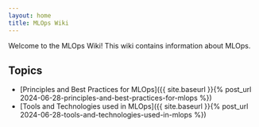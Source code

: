```yaml
---
layout: home
title: MLOps Wiki
---
```


Welcome to the MLOps Wiki! This wiki contains information about MLOps.

## Topics

- [Principles and Best Practices for MLOps]({{ site.baseurl }}{% post_url 2024-06-28-principles-and-best-practices-for-mlops %})
- [Tools and Technologies used in MLOps]({{ site.baseurl }}{% post_url 2024-06-28-tools-and-technologies-used-in-mlops %})
